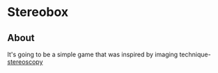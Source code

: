 # Stereobox
## About
It's going to be a simple game that was inspired by imaging technique- [stereoscopy](https://en.wikipedia.org/wiki/Stereoscopy)
